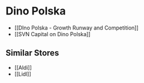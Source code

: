 # Dino Polska
- [[DIno Polska - Growth Runway and Competition]]
- [[SVN Capital on Dino Polska]] 



## Similar Stores
- [[Aldi]]
- [[Lidl]]